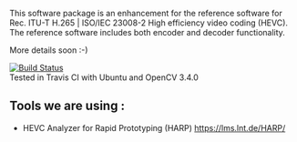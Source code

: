 This software package is an enhancement for the reference software for Rec. ITU-T H.265 | ISO/IEC 23008-2 High efficiency video coding (HEVC). The reference software includes both encoder and decoder functionality.

More details soon :-)

[![Build Status](https://travis-ci.org/omricarmi/FastHEVC.svg?branch=master)](https://travis-ci.org/omricarmi/FastHEVC)  
Tested in Travis CI with Ubuntu and OpenCV 3.4.0  

Tools we are using :
---
* HEVC Analyzer for Rapid Prototyping (HARP)
  https://lms.lnt.de/HARP/
